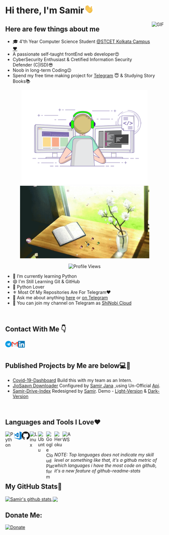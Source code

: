 # Hi there, I'm Samir<img src="https://github.com/SamirJanaOfficial/samirjanaofficial/blob/main/gifs/Hi.gif" width="30px">
<img align="right" alt="GIF" height="160px" src="https://media.giphy.com/media/du3J3cXyzhj75IOgvA/giphy.gif">

## Here are few things about me
- 🎓 4'th Year Computer Science Student [@STCET Kolkata Campus❤](https://www.stcet.org/)
- A passionate self-taught frontEnd web developer😍️
- CyberSecurity Enthusiast & Cretified Information Security Defender (C|ISD)😎
- Noob in long-term Coding😉
- Spend my free time making project for <a href="https://t.me/uDreamTooSmall">Telegram</a> 😇 & Studying Story Books📚
<div align="center">
<img width="400px" src="https://raw.githubusercontent.com/SamirJanaOfficial/samirjanaofficial/main/gifs/Code.gif" alt="coding ?">
<img width="411px" src="https://raw.githubusercontent.com/SamirJanaOfficial/samirjanaofficial/main/gifs/study.gif" alt="study ?">


![Profile Views](https://hits.seeyoufarm.com/api/count/incr/badge.svg?url=https://github.com/SamirJanaOfficial/&title=Profile%20Views)
</div>

- 🌱 I’m currently learning Python
- 😄 I'm Still Learning Git & GitHub
- 🥰 Python Lover
- ⚜️ Most Of My Repositories Are For Telegram❤
- 💬 Ask me about anything [here](https://github.com/SamirJanaOfficial/samirjanaofficial/issues) or [on Telegram](https://t.telegram.ind.in/ShiNobiCloud)
- 🤔 You can join my channel on Telegram as [ShiNobi Cloud](https://t.telegram.ind.in/ShiNobiCloud)
</br>

## Contact With Me 👇
<p>
<a href="https://t.me/uDreamTooSmall">
 <img align="left" alt="Yagami 死神 Kira | Telegram" width="20px" src="https://raw.githubusercontent.com/SamirJanaOfficial/samirjanaofficial/main/assets/telegram.svg" />
</a>
<a href="https:mailto:samirjana2307@gmail.com">
 <img align="left" alt="Samir Jana | Gmail" width="21px" src="https://raw.githubusercontent.com/SamirJanaOfficial/samirjanaofficial/main/assets/gmail.svg" />
</a>
<a href="https://www.linkedin.com/in/samir-jana-04036b200/">
 <img align="left" alt="Samir Jana | Linkedin" width="21px" src="https://raw.githubusercontent.com/SamirJanaOfficial/samirjanaofficial/main/assets/linkedin.svg" />
</a>

</p>
</br>
</br>

## Published Projects by Me are below💻👯
- [Covid-19-Dashboard](https://covid-19-liveupdate.netlify.app/) Build this with my team as an Intern.
- [JioSaavn Downloader](https://shinobi-jiosaavn.netlify.app/) Configured by [Samir Jana](https://github.com/SamirJanaOfficial) ,using Un-Official [Api](https://github.com/cyberboysumanjay/JioSaavnAPI).
- [Samir-Drive-Index](https://janacloud.ga) Redesigned by [Samir](https://github.com/SamirJanaOfficial/Samir-Drive-Index). Demo - [Light-Version](https://demo-light.shinobicloud.workers.dev/) & [Dark-Version](https://demo-dark.shinobicloud.workers.dev/)
</br>

## Languages and Tools I Love❤️
[<img align="left" alt="Python" width="26px" src="https://upload.wikimedia.org/wikipedia/commons/thumb/c/c3/Python-logo-notext.svg/600px-Python-logo-notext.svg.png" />](https://python.org/)
[<img align="left" alt="Visual Studio Code" width="26px" src="https://raw.githubusercontent.com/github/explore/80688e429a7d4ef2fca1e82350fe8e3517d3494d/topics/visual-studio-code/visual-studio-code.png" />](https://code.visualstudio.com/)
[<img align="left" alt="GitHub" width="26px" src="https://raw.githubusercontent.com/github/explore/78df643247d429f6cc873026c0622819ad797942/topics/github/github.png" />](https://git-scm.com/)
[<img align="left" alt="Linux" width="26px" src="https://www.freepnglogos.com/uploads/linux-png/difference-between-linux-and-window-operating-system-3.png" />](https://www.linux.org/)
[<img align="left" alt="Ubuntu" width="26px" src="https://assets.ubuntu.com/v1/29985a98-ubuntu-logo32.png" />](https://www.ubuntu.com)
[<img align="left" alt="Google Cloud Platform" width="26px" src="https://seeklogo.com/images/G/google-cloud-logo-ADE788217F-seeklogo.com.png" />](https://cloud.google.com/)
[<img align="left" alt="Heroku" width="26px" src="https://www.nicepng.com/png/full/223-2233246_heroku-logo-salesforce-heroku.png" />](https://heroku.com/)
[<img align="left" alt="AWS" width="30px" src="https://seeklogo.com/images/A/amazon-web-services-aws-logo-6C2E3DCD3E-seeklogo.com.png" />](https://aws.amazon.com/)

<br />
<br />
<br />

*NOTE: Top languages does not indicate my skill level or something like that, it's a github metric of which languages i have the most code on github, it's a new feature of github-readme-stats*

## My GitHub Stats💛

<a href="https://github.com/SamirJanaOfficial">
  <img align="center" src="https://readmestats.vercel.app/api?username=SamirJanaOfficial&show_icons=true&count_private=true&include_all_commits=true&theme=highcontrast" alt="Samir's github stats" />
</a>
<a href="https://github.com/SamirJanaOfficial">
  <img align="center" src="https://github-readme-stats.vercel.app/api/top-langs/?username=SamirJanaOfficial&layout=compact&theme=highcontrast" />
</a>

## Donate Me:
[![Donate](https://img.shields.io/badge/Donate%20Us-UPI-orange?style=for-the-badge)](https://upayi.me/sj.imsamir@okaxis)
